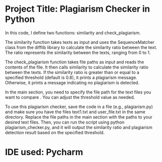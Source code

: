 # Project Title: Plagiarism Checker in Python

In this code, I define two functions: similarity and check_plagiarism.

The similarity function takes texts as input and uses the SequenceMatcher class from the difflib library to calculate the similarity ratio between the text. The ratio represents the similarity between the texts, ranging from 0 to 1.

The check_plagiarism function takes file paths as input and reads the contents of the file. It then calls similarity to calculate the similarity ratio between the texts. If the similarity ratio is greater than or equal to a specified threshold (default is 0.8), it prints a plagiarism message. Otherwise, it prints a message indicating no plagiarism is detected.

In the main section, you need to specify the file path for the text files you want to compare . You can adjust the threshold value as needed.

To use this plagiarism checker, save the code in a file (e.g., plagiarism.py) and make sure you have the files text1.txt and user_file.txt in the same directory. Replace the file paths in the main section with the paths to your desired text files. Then, you can run the script using python plagiarism_checker.py, and it will output the similarity ratio and plagiarism detection result based on the specified threshold.

# IDE used: Pycharm
